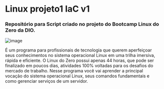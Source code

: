 # Linux projeto1 IaC v1

### Repositório para Script criado no projeto do Bootcamp Linux do Zero da DIO.

![image](https://user-images.githubusercontent.com/126909691/225192918-107a631b-d5eb-428d-9b73-3b89474e680f.png)

É um programa para profissionais de tecnologia que querem aperfeiçoar seus conhecimentos no sistema operacional Linux em uma trilha imersiva, rápida e eficiente. O Linux do Zero possui apenas 44 horas, que pode ser finalizado em poucos dias, atividades 100% voltadas para os desafios do mercado de trabalho. Nesse programa você vai aprender a principal vocação do sistema operacional Linux, seus comandos fundamentais e como gerenciar serviços de um servidor.
